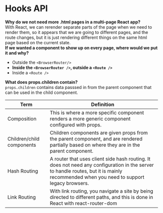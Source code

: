 # Hooks API
__Why do we not need more .html pages in a multi-page React app?__   
With React, we can rerender separate parts of the page when we need to render them, so it appears that we are going to different pages, and the route changes, but it is just rendering different things on the same html page based on the current state.     
__If we wanted a component to show up on every page, where would we put it and why?__   
 -  Outside the `<BrowserRouter/>` 
 - __Inside the `<BrowserRouter />`, outside a `<Route />`__
 -  Inside a `<Route />` 

__What does props.children contain?__  
`props.children` contains data passsed in from the parent component that can be used in the child component.  

|Term | Definition |  
|---|---|
| Composition |  This is where a more specific component renders a more generic component configured with props. |
| Children/child components | Children components are given props from the parent component, and are rendered partially based on where they are in the parent component. |
| Hash Routing | A router that uses client side hash routing. It does not need any configuration in the server to handle routes, but it is mainly recommended when you need to support legacy browsers. | 
| Link Routing | With link routing, you navigate a site by being directed to different paths, and this is done in React with react-router-dom | 